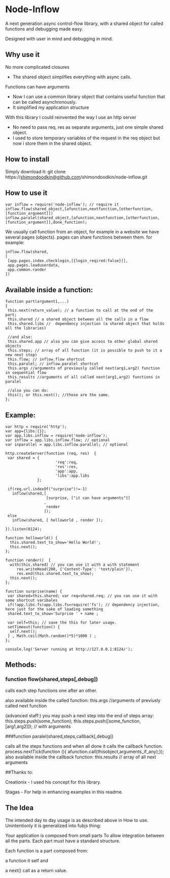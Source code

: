 # Node-Inflow
A next generation async control-flow library, with a shared object for called functions and debugging made easy.

Designed with user in mind and debugging in mind.

## Why use it

No more complicated closures

* The shared object simplifies everything with async calls.

Functions can have arguments

* Now I can use a common library object that contains useful function that can be called asynchronously.
* It simplified my application structure

With this library I could reinvented the way I use an http server

* No need to pass req, res as separate arguments, just one simple shared object.
* I used to store temporary variables of the request in the req object but now i store them in the shared object.


## How to install
Simply download it:
    git clone https://shimondoodkin@github.com/shimondoodkin/node-inflow.git

## How to use it
    var inflow = require('node-inflow'); // require it
    inflow.flow(shared_object,[afunction,nextfunction,[otherfunction,[function_argument]])
    inflow.paralel(shared_object,[afunction,nextfunction,[otherfunction,[function_argument]],done_function);

We usually call function from an object,
for example in a website we have several pages (objects).
pages can share functions between them. for example:

    inflow.flow(shared,
    [
     [app.pages.index.checklogin,[{login_reqired:false}]],
     app.pages.loaduserdata,
     app.common.rander
    ])
    
## Available inside a function:

    function part(argument1,...)
    {
     this.next(return_value); // a function to call at the end of the part;
     this.shared // a shared object between all the calls in a flow
     this.shared.libs //  dependency injection (a shared object that holds all the libraries)
     
     //and also:
     this.shared.app // also you can give access to other global shared objects
     this.steps; // array of all function (it is possible to push to it a new next step)
     this.flow; // inflow.flow shortcut
     this.paralel; // inflow.paralel shortcut
     this.args //arguments of previously called next(arg1,arg2) function in sequential flow
     this.results //arguments of all called next(arg1,arg2) functions in paralel
     
     //also you can do:
     this(); or this.next(); //those are the same.
    };
    
## Example:
  
    var http = require('http');
    var app={libs:{}};
    var app.libs.inflow = require('node-inflow');
    var inflow = app.libs.inflow.flow; // optional
    var inparallel = app.libs.inflow.parallel; // optional
    
    http.createServer(function (req, res)  {
     var shared = { 
                          'req':req, 
                          'res':res, 
                          'app':app, 
                          'libs':app.libs
                  };
    
     if(req.url.indexOf("surprise")!=-1)
       inflow(shared,[
                      [surprise, ["it can have arguments"]]
                     ,
                      render
                     ]);
     else
       inflow(shared, [ helloworld , render ]);
    
    }).listen(8124);
    
    function helloworld() {
      this.shared.text_to_show='Hello World!';
      this.next();
    };
    
    function render()  {
      with(this.shared) // you can use it with a with statement   
         res.writeHead(200, {'Content-Type': 'text/plain'}), 
         res.end(this.shared.text_to_show);     
      this.next();
    };
    
    function surprise(name) {
     var shared=this.shared; var req=shared.req; // you can use it with some shortcut varibales 
     if(!app.libs.fs)app.libs.fs=require('fs'); // dependency injection, here just for the sake of loading something
     shared.text_to_show='Surprise ' + name ;
    
     var self=this; // save the this for later usage.
     setTimeout(function() {
      self.next();
     } , Math.ceil(Math.random()*5)*1000 ) ;
    };
    
    console.log('Server running at http://127.0.0.1:8124/');

## Methods:

### function flow(shared,steps[,debug])

calls each step functions one after an other.

also available inside the called function:
    this.args //arguments of previusly called next function

(advanced staff:) you may push a next step into the end of steps array:
    this.steps.push(some_function);
    this.steps.push([some_function,[arg1,arg2]]); // with arguments

###function paralel(shared,steps,callback[,debug])

calls all the steps functions and when all done it calls the callback function.
    process.nextTick(function (){ afunction.call(thisobject,arguments_if_any);});
also available inside the callback function:
    this.results // array of all next arguments

##Thanks to:

Creationix - I used his concept for this library.

Stagas - For help in enhancing examples in this readme.

## The Idea

The intended day to day usage is as described above in How to use.
Unintentionly it is generalized into fubjs thing:

Your application is composed from small parts To allow integration between all the parts.
Each part must have a standard structure.

Each function is a part composed from: 

 a function it self and

 a next() call as a return value.
